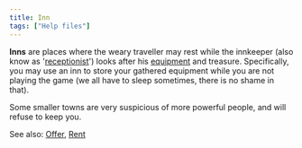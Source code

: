 ```yaml
---
title: Inn
tags: ["Help files"]
---
```

**Inns** are places where the weary traveller may rest while the
innkeeper (also know as '[receptionist](receptionist "wikilink")') looks
after his [equipment](equipment "wikilink") and treasure. Specifically,
you may use an inn to store your gathered equipment while you are not
playing the game (we all have to sleep sometimes, there is no shame in
that).

Some smaller towns are very suspicious of more powerful people, and will
refuse to keep you.

See also: [Offer](Offer "wikilink"), [Rent](Rent "wikilink")
